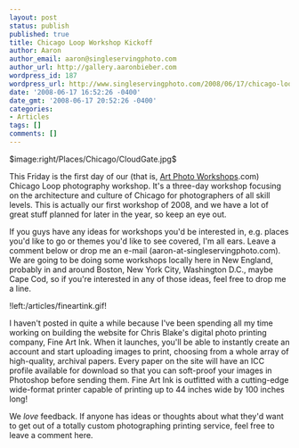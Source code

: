 ```yaml
---
layout: post
status: publish
published: true
title: Chicago Loop Workshop Kickoff
author: Aaron
author_email: aaron@singleservingphoto.com
author_url: http://gallery.aaronbieber.com
wordpress_id: 187
wordpress_url: http://www.singleservingphoto.com/2008/06/17/chicago-loop-workshop-kickoff/
date: '2008-06-17 16:52:26 -0400'
date_gmt: '2008-06-17 20:52:26 -0400'
categories:
- Articles
tags: []
comments: []
---
```

\$image:right/Places/Chicago/CloudGate.jpg\$

This Friday is the first day of our (that is, [Art Photo
Workshops](http://www.artphotoworkshops).com) Chicago Loop photography
workshop. It's a three-day workshop focusing on the architecture and
culture of Chicago for photographers of all skill levels. This is
actually our first workshop of 2008, and we have a lot of great stuff
planned for later in the year, so keep an eye out.

If you guys have any ideas for workshops you'd be interested in, e.g.
places you'd like to go or themes you'd like to see covered, I'm all
ears. Leave a comment below or drop me an e-mail
(aaron-at-singleservingphoto.com). We are going to be doing some
workshops locally here in New England, probably in and around Boston,
New York City, Washington D.C., maybe Cape Cod, so if you're interested
in any of those ideas, feel free to drop me a line.

!left:/articles/fineartink.gif!

I haven't posted in quite a while because I've been spending all my time
working on building the website for Chris Blake's digital photo printing
company, Fine Art Ink. When it launches, you'll be able to instantly
create an account and start uploading images to print, choosing from a
whole array of high-quality, archival papers. Every paper on the site
will have an ICC profile available for download so that you can
soft-proof your images in Photoshop before sending them. Fine Art Ink is
outfitted with a cutting-edge wide-format printer capable of printing up
to 44 inches wide by 100 inches long!

We *love* feedback. If anyone has ideas or thoughts about what they'd
want to get out of a totally custom photographing printing service, feel
free to leave a comment here.
